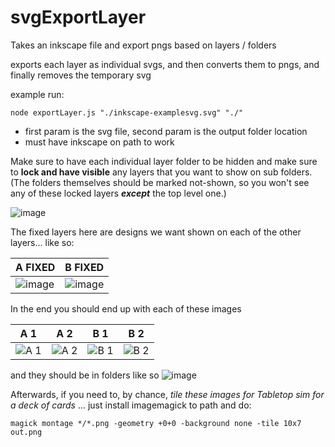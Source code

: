 # svgExportLayer

Takes an inkscape file and export pngs based on layers / folders

exports each layer as individual svgs, and then converts them to pngs, and
finally removes the temporary svg

example run:

```
node exportLayer.js "./inkscape-examplesvg.svg" "./"
```

- first param is the svg file, second param is the output folder location
- must have inkscape on path to work

Make sure to have each individual layer folder to be hidden and make sure to **lock and have visible** any layers that you want to show on sub folders. (The folders themselves should be marked not-shown, so you won't see any of these locked layers **_except_** the top level one.)


![image](https://user-images.githubusercontent.com/1131494/120931808-3c71a280-c6c1-11eb-812b-0eeb0edb3af6.png)

The fixed layers here are designs we want shown on each of the other layers... like so:

A FIXED | B FIXED
--- | ---
![image](https://user-images.githubusercontent.com/1131494/120932039-2fa17e80-c6c2-11eb-8596-e1051b5aae82.png) | ![image](https://user-images.githubusercontent.com/1131494/120932026-257f8000-c6c2-11eb-9c0d-ecb939ddbb06.png)



In the end you should end up with each of these images

A 1 | A 2 | B 1 | B 2
--- | --- | --- | ---
![A 1](https://user-images.githubusercontent.com/1131494/120931908-96726800-c6c1-11eb-9eb4-459ae9482d08.png) | ![A 2](https://user-images.githubusercontent.com/1131494/120931909-96726800-c6c1-11eb-94e7-7ba3cd3fc55c.png) | ![B 1](https://user-images.githubusercontent.com/1131494/120931913-9ecaa300-c6c1-11eb-9438-68128c325afe.png) | ![B 2](https://user-images.githubusercontent.com/1131494/120931914-9ecaa300-c6c1-11eb-80bc-53c2af394a20.png)

and they should be in folders like so 
![image](https://user-images.githubusercontent.com/1131494/120931926-aee28280-c6c1-11eb-80b0-f5443dc81174.png)


Afterwards, if you need to, by chance, _tile these images for Tabletop sim for a deck of cards_ ... just install imagemagick to path and do:
```
magick montage */*.png -geometry +0+0 -background none -tile 10x7 out.png
```

